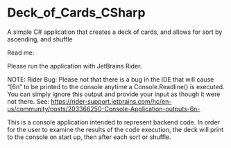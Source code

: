 # Deck_of_Cards_CSharp
A simple C# application that creates a deck of cards, and allows for sort by ascending, and shuffle

Read me:

Please run the application with JetBrains Rider.

NOTE: Rider Bug: Please not that there is a bug in the IDE that will cause “[6n” to be printed to the console anytime a Console.Readline() is executed. You can simply ignore this output and provide your input as though it were not there. See: https://rider-support.jetbrains.com/hc/en-us/community/posts/203366250-Console-Application-outputs-6n-

This is a console application intended to represent backend code. In order for the user to examine the results of the code execution, the deck will print to the console on start up, then after each sort or shuffle.
